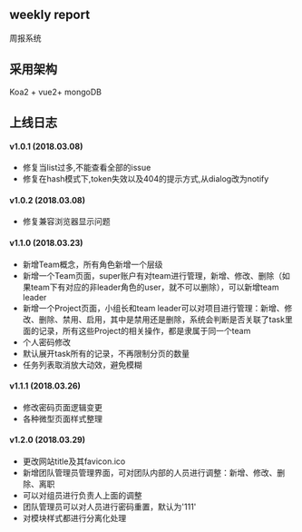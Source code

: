 ## weekly report
周报系统

## 采用架构
Koa2 + vue2+ mongoDB

## 上线日志

#### v1.0.1 (2018.03.08)
 - 修复当list过多,不能查看全部的issue
 - 修复在hash模式下,token失效以及404的提示方式,从dialog改为notify
 
#### v1.0.2 (2018.03.08)
 - 修复兼容浏览器显示问题

#### v1.1.0 (2018.03.23)
- 新增Team概念，所有角色新增一个层级
- 新增一个Team页面，super账户有对team进行管理，新增、修改、删除（如果team下有对应的非leader角色的user，就不可以删除），可以新增team leader
- 新增一个Project页面，小组长和team leader可以对项目进行管理：新增、修改、删除、禁用、启用，其中是禁用还是删除，系统会判断是否关联了task里面的记录，所有这些Project的相关操作，都是隶属于同一个team
- 个人密码修改
- 默认展开task所有的记录，不再限制分页的数量
- 任务列表取消放大动效，避免模糊

#### v1.1.1 (2018.03.26)
- 修改密码页面逻辑变更
- 各种微型页面样式整理

#### v1.2.0 (2018.03.29)
- 更改网站title及其favicon.ico
- 新增团队管理员管理界面，可对团队内部的人员进行调整：新增、修改、删除、离职
- 可以对组员进行负责人上面的调整
- 团队管理员可以对人员进行密码重置，默认为'111'
- 对模块样式都进行分离化处理